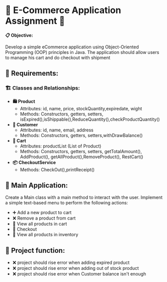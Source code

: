 <!DOCTYPE html>
<html lang="en">
<head>
    <meta charset="UTF-8">
    <meta name="viewport" content="width=device-width, initial-scale=1.0">
</head>
<body>
    <h1>🛒 E-Commerce Application Assignment 🛒</h1>
    <p><strong>📋 Objective:</strong></p>
    <p>Develop a simple eCommerce application using Object-Oriented Programming (OOP) principles in Java. The application should allow users to manage his cart and do checkout with shipment </p>   
    <h2>🔧 Requirements:</h2>
    <h3>🏗️ Classes and Relationships:</h3>
    <ul>
        <li>
            <strong>🛍️ Product</strong>
            <ul>
                <li>Attributes: id, name, price, stockQuantity,expiredate, wight</li>
                <li>Methods: Constructors, getters, setters, isExpired(),isShippable(),ReduceQuantity(),checkProductQuantity()</li>
            </ul>
        </li>
        <li>
            <strong>👤 Customer</strong>
            <ul>
                <li>Attributes: id, name, email, address</li>
                <li>Methods: Constructors, getters, setters,withDrawBalance()</li>
            </ul>
        </li>
        <li>
            <strong>🛒 Cart</strong>
            <ul>
                <li>Attributes: productList (List of Product)</li>
                <li>Methods: Constructors, getters, setters, getTotalAmount(), AddProduct(), getAllProduct(),RemoveProduct(), RestCart()</li>
            </ul>
        </li>
        <li>
            <strong>📦 CheckoutService</strong>
            <ul>
                <li>Methods: CheckOut(),printReceipt()</li>
            </ul>
        </li>
    </ul>
    <h2>🚀 Main Application:</h2>
    <p>Create a Main class with a main method to interact with the user. Implement a simple text-based menu to perform the following actions:</p>
    <ul>
        <li>➕ Add a new product to cart</li>
        <li>❌ Remove a product from cart</li>
        <li>📃 View all products in cart</li>
        <li>🛒 Checkout</li>
        <li>📃 View all products in inventory</li>
    </ul>
    <h2>📂 Project function:</h2>
    <ul>
        <li>❌ project should rise error when adding expired product</li>
        <li>❌ project should rise error when adding out of stock product</li>
        <li>❌ project should rise error when Customer balance isn't enough</li>
    </ul>
</body>
</html>
